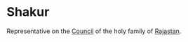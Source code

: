 # Shakur
Representative on the [Council](Person/Groups/Council.md) of the holy family of [Rajastan](Location/Regions/Rajastan.md).
